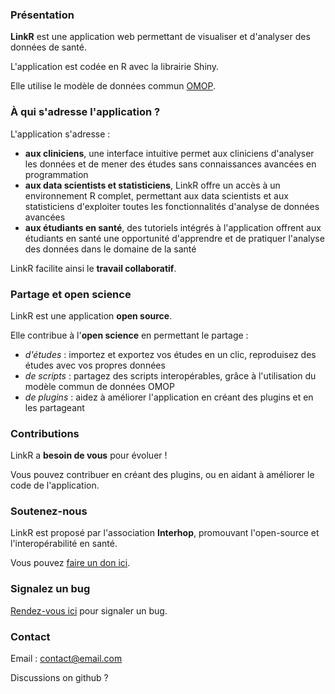 ### <i class="fa fa-cogs" style="color: steelblue;"></i> Présentation

**LinkR** est une application web permettant de visualiser et d'analyser des données de santé.

L'application est codée en R avec la librairie Shiny.

Elle utilise le modèle de données commun [OMOP](https://ohdsi.github.io/CommonDataModel/).

### <i class="fa fa-users" style="color: steelblue;"></i> À qui s'adresse l'application ?

L'application s'adresse :

- **aux cliniciens**, une interface intuitive permet aux cliniciens d'analyser les données et de mener des études sans connaissances avancées en programmation
- **aux data scientists et statisticiens**, LinkR offre un accès à un environnement R complet, permettant aux data scientists et aux statisticiens d'exploiter toutes les fonctionnalités d'analyse de données avancées
- **aux étudiants en santé**, des tutoriels intégrés à l'application offrent aux étudiants en santé une opportunité d'apprendre et de pratiquer l'analyse des données dans le domaine de la santé

LinkR facilite ainsi le **travail collaboratif**.

### <i class="fa fa-share-alt" style="color: steelblue;"></i> Partage et open science

LinkR est une application **open source**.

Elle contribue à l'**open science** en permettant le partage :

- *d'études* : importez et exportez vos études en un clic, reproduisez des études avec vos propres données
- *de scripts* : partagez des scripts interopérables, grâce à l'utilisation du modèle commun de données OMOP
- *de plugins* : aidez à améliorer l'application en créant des plugins et en les partageant

### <i class="fa fa-code-branch" style="color: steelblue;"></i> Contributions

LinkR a **besoin de vous** pour évoluer !

Vous pouvez contribuer en créant des plugins, ou en aidant à améliorer le code de l'application.

### <i class="fa fa-gift" style="color: steelblue;"></i> Soutenez-nous

LinkR est proposé par l'association **Interhop**, promouvant l'open-source et l'interopérabilité en santé.

Vous pouvez [faire un don ici](https://interhop.org/dons/).

### <i class="fa fa-exclamation-triangle" style="color: steelblue;"></i> Signalez un bug

[Rendez-vous ici](https://github.com/BorisDelange/LinkR/issues) pour signaler un bug.

### <i class="fa fa-envelope" style="color: steelblue;"></i> Contact

Email : contact@email.com

Discussions on github ?
